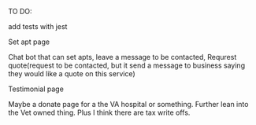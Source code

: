 
TO DO: 

add tests with jest

Set apt page

Chat bot that can set apts, leave a message to be contacted, Requrest quote(request to be contacted, but it send a message to business saying they would like a quote on this service) 


Testimonial page

Maybe a donate page for a the VA hospital or something. Further lean into the Vet owned thing. Plus I think there are tax write offs.